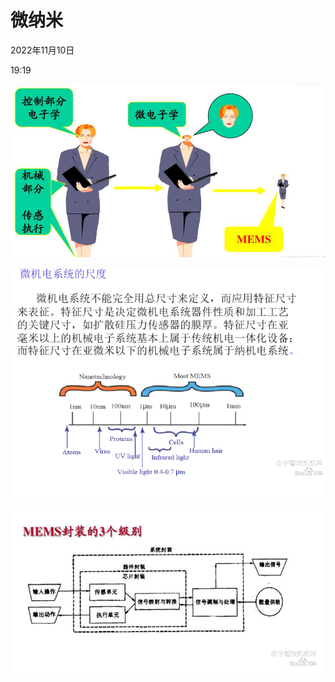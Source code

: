 # 微纳米


2022年11月10日

19:19

 

![](../../../../assets/000_微纳米_000.png) 

 

![](../../../../assets/000_微纳米_001.png) 

 

![](../../../../assets/000_微纳米_002.png) 

 
